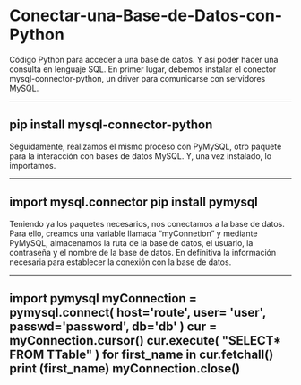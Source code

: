 # Conectar-una-Base-de-Datos-con-Python
Código Python para acceder a una base de datos. Y así poder hacer una consulta en lenguaje SQL. En primer lugar, debemos instalar el conector mysql-connector-python, un driver para comunicarse con servidores MySQL.

--------
pip install mysql-connector-python
-------

Seguidamente, realizamos el mismo proceso con PyMySQL, otro paquete para la interacción con bases de datos MySQL. Y, una vez instalado, lo importamos.

-------
import mysql.connector pip install pymysql
------

Teniendo ya los paquetes necesarios, nos conectamos a la base de datos. Para ello, creamos una variable llamada “myConnetion” y mediante PyMySQL, almacenamos la ruta de la base de datos, el usuario, la contraseña y el nombre de la base de datos. En definitiva la información necesaria para establecer la conexión con la base de datos.

--------
import pymysql myConnection = pymysql.connect( host='route', user= 'user', passwd='password', db='db' )
cur = myConnection.cursor() 
cur.execute( "SELECT* FROM TTable" ) for first_name in cur.fetchall()
print (first_name) 
myConnection.close()
-------
